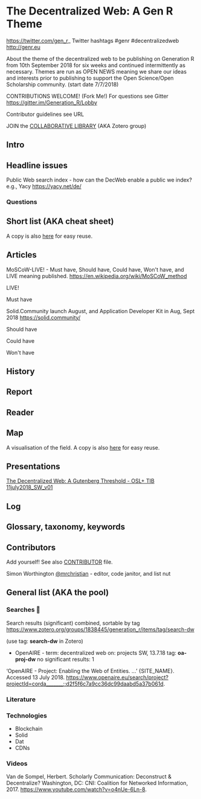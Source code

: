 # The Decentralized Web: A Gen R Theme

https://twitter.com/gen_r_ Twitter hashtags #genr #decentralizedweb<br/>
http://genr.eu

About the theme of the decentralized web to be publishing on Generation R from 10th September 2018 for six weeks and continued intermittently as necessary. Themes are run as OPEN NEWS meaning we share our ideas and interests prior to publishing to support the Open Science/Open Scholarship community. (start date 7/7/2018)

CONTRIBUTIONS WELCOME! (Fork Me!) For questions see Gitter https://gitter.im/Generation_R/Lobby

Contributor guidelines see URL

JOIN the [COLLABORATIVE LIBRARY](https://www.zotero.org/groups/1838445/generation_r/items/collectionKey/JUWWA2S8) (AKA Zotero group)

## Intro


## Headline issues

Public Web search index - how can the DecWeb enable a public we index? e.g., Yacy https://yacy.net/de/

### Questions

## Short list (AKA cheat sheet)

A copy is also [here](shortlist.md) for easy reuse.

## Articles

MoSCoW-LIVE! - Must have, Should have, Could have, Won't have, and LIVE meaning published. https://en.wikipedia.org/wiki/MoSCoW_method

LIVE!

Must have

Solid.Community launch August, and Application Developer Kit in Aug, Sept 2018 https://solid.community/

Should have

Could have

Won't have

## History

## Report

## Reader

## Map

A visualisation of the field. A copy is also [here](map.md) for easy reuse.

## Presentations

[The Decentralized Web: A Gutenberg Threshold - OSL+ TIB 11july2018_SW_v01](https://github.com/TIBHannover/Generation_R/blob/master/themes/decentralized_web/osl%2B_presentation_11july2018sw.md)

## Log

## Glossary, taxonomy, keywords

## Contributors

Add yourself! See also [CONTRIBUTOR](CONTRIBUTOR.txt) file.

Simon Worthington [@mrchristian](https://github.com/mrchristian) - editor, code janitor, and list nut<br/>

## General list (AKA the pool)

### Searches :racehorse:

Search results (significant) combined, sortable by tag https://www.zotero.org/groups/1838445/generation_r/items/tag/search-dw 

(use tag: **search-dw** in Zotero)

 * OpenAIRE - term: decentralized web on: projects SW, 13.7.18 tag: **oa-proj-dw** no significant results: 1
 
 ‘OpenAIRE - Project: Enabling the Web of Entities. ...’ {SITE_NAME}. Accessed 13 July 2018. https://www.openaire.eu/search/project?projectId=corda_______::d2f5f6c7a9cc36dc99daabd5a37b061d.

### Literature

### Technologies

* Blockchain
* Solid
* Dat
* CDNs

### Videos

Van de Sompel, Herbert. Scholarly Communication: Deconstruct & Decentralize? Washington, DC: CNI: Coalition for Networked Information, 2017. https://www.youtube.com/watch?v=o4nUe-6Ln-8.
